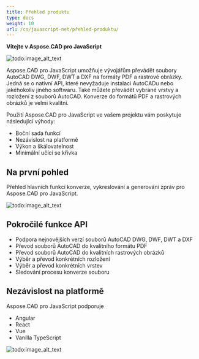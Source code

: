 ```yaml
---
title: Přehled produktu
type: docs
weight: 10
url: /cs/javascript-net/přehled-produktu/
---
```


**Vítejte v Aspose.CAD pro JavaScript**

![todo:image_alt_text](product-overview_1.png)

Aspose.CAD pro JavaScript umožňuje vývojářům převádět soubory AutoCAD DWG, DWF, DWT a DXF na formáty PDF a rastrové obrázky. Jedná se o nativní API, které nevyžaduje instalaci AutoCADu nebo jakéhokoliv jiného softwaru. Také můžete převádět vybrané vrstvy a rozložení z souborů AutoCAD. Konverze do formátů PDF a rastrových obrázků je velmi kvalitní.

Použití Aspose.CAD pro JavaScript ve vašem projektu vám poskytuje následující výhody:

- Boční sada funkcí
- Nezávislost na platformě
- Výkon a škálovatelnost
- Minimální učící se křivka

## **Na první pohled**
Přehled hlavních funkcí konverze, vykreslování a generování zpráv pro Aspose.CAD pro JavaScript.

![todo:image_alt_text](product-overview_2.png)

## **Pokročilé funkce API**
- Podpora nejnovějších verzí souborů AutoCAD DWG, DWF, DWT a DXF
- Převod souborů AutoCAD do kvalitního formátu PDF
- Převod souborů AutoCAD do kvalitních rastrových obrázků
- Výběr a převod konkrétních rozložení
- Výběr a převod konkrétních vrstev
- Sledování procesu konverze souboru

## **Nezávislost na platformě**
Aspose.CAD pro JavaScript podporuje

- Angular
- React
- Vue
- Vanilla TypeScript

![todo:image_alt_text](product-overview_3.png)
